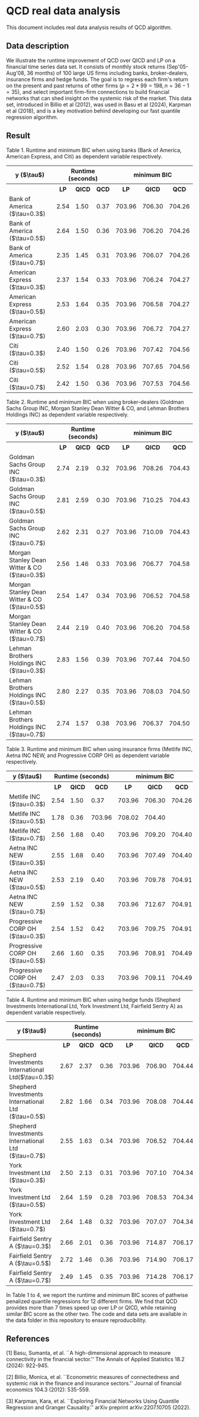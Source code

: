 # QCD real data analysis

This document includes real data analysis results of QCD algorithm. 

## Data description

We illustrate the runtime improvement of QCD over QICD and LP on a financial time series data set. It consists of monthly stock returns (Sep'05-Aug'08, 36 months) of $100$ large US firms including banks, broker-dealers, insurance firms and hedge funds. The goal is to regress each firm's return on the present and past returns of other firms ($p = 2*99 = 198, n = 36-1 = 35$), and select important firm-firm connections to build financial networks that can shed insight on the systemic risk of the market. This data set, introduced in Billio et al (2012), was used in Basu et al (2024), Karpman et al (2018), and is a key motivation behind developing our fast quantile regression algorithm.

## Result

Table 1. Runtime and minimum BIC when using banks (Bank of America, American Express, and Citi) as dependent variable respectively.
<table>
  <tr>
    <th> y ($\tau$) </th>
    <th colspan="3"> Runtime (seconds) </th>
    <th colspan="3"> minimum BIC </th>
  </tr>
  <tr>
    <th></th>
    <th>LP </th>
    <th>QICD</th>
    <th>QCD</th>
    <th>LP</th>
    <th>QICD</th>
    <th>QCD</th>
  </tr>
 <tr>
    <td>Bank of America ($\tau=0.3$)</td>
    <td>2.54</td>
    <td>1.50</td>
    <td>0.37</td>
    <td>703.96</td>
    <td>706.30</td>
    <td>704.26</td>
  </tr>
  <tr>
    <td>Bank of America ($\tau=0.5$)</td>
    <td>2.64</td>
    <td>1.50</td>
    <td>0.36</td>
    <td>703.96</td>
    <td>706.20</td>
    <td>704.26</td>
  </tr>
  <tr>
    <td>Bank of America ($\tau=0.7$)</td>
    <td>2.35</td>
    <td>1.45</td>
    <td>0.31</td>
    <td>703.96</td>
    <td>706.07</td>
    <td>704.26</td>
  </tr>
  <tr>
    <td>American Express ($\tau=0.3$)</td>
    <td>2.37</td>
    <td>1.54</td>
    <td>0.33</td>
    <td>703.96</td>
    <td>706.24</td>
    <td>704.27</td>
  </tr>
  <tr>
    <td>American Express ($\tau=0.5$)</td>
    <td>2.53</td>
    <td>1.64</td>
    <td>0.35</td>
    <td>703.96</td>
    <td>706.58</td>
    <td>704.27</td>
  </tr>
  <tr>
    <td>American Express ($\tau=0.7$)</td>
    <td>2.60</td>
    <td>2.03</td>
    <td>0.30</td>
    <td>703.96</td>
    <td>706.72</td>
    <td>704.27</td>
  </tr>
  <tr>
    <td>Citi ($\tau=0.3$)</td>
    <td>2.40</td>
    <td>1.50</td>
    <td>0.26</td>
    <td>703.96</td>
    <td>707.42</td>
    <td>704.56</td>
  </tr>
  <tr>
    <td>Citi ($\tau=0.5$)</td>
    <td>2.52</td>
    <td>1.54</td>
    <td>0.28</td>
    <td>703.96</td>
    <td>707.65</td>
    <td>704.56</td>
  </tr>
  <tr>
    <td>Citi ($\tau=0.7$)</td>
    <td>2.42</td>
    <td>1.50</td>
    <td>0.36</td>
    <td>703.96</td>
    <td>707.53</td>
    <td>704.56</td>
  </tr>
</table>

Table 2. Runtime and minimum BIC when using broker-dealers (Goldman Sachs Group INC, Morgan Stanley Dean Witter & CO, and Lehman Brothers Holdings INC) as dependent variable respectively.
<table>
  <tr>
    <th> y ($\tau$) </th>
    <th colspan="3"> Runtime (seconds) </th>
    <th colspan="3"> minimum BIC </th>
  </tr>
  <tr>
    <th></th>
    <th>LP </th>
    <th>QICD</th>
    <th>QCD</th>
    <th>LP</th>
    <th>QICD</th>
    <th>QCD</th>
  </tr>
 <tr>
    <td>Goldman Sachs Group INC ($\tau=0.3$)</td>
    <td>2.74</td>
    <td>2.19</td>
    <td>0.32</td>
    <td>703.96</td>
    <td>708.26</td>
    <td>704.43</td>
  </tr>
  <tr>
    <td>Goldman Sachs Group INC ($\tau=0.5$)</td>
    <td>2.81</td>
    <td>2.59</td>
    <td>0.30</td>
    <td>703.96</td>
    <td>710.25</td>
    <td>704.43</td>
  </tr>
  <tr>
    <td>Goldman Sachs Group INC ($\tau=0.7$)</td>
    <td>2.62</td>
    <td>2.31</td>
    <td>0.27</td>
    <td>703.96</td>
    <td>710.09</td>
    <td>704.43</td>
  </tr>
  <tr>
    <td>Morgan Stanley Dean Witter & CO ($\tau=0.3$)</td>
    <td>2.56</td>
    <td>1.46</td>
    <td>0.33</td>
    <td>703.96</td>
    <td>706.77</td>
    <td>704.58</td>
  </tr>
  <tr>
    <td>Morgan Stanley Dean Witter & CO ($\tau=0.5$)</td>
    <td>2.54</td>
    <td>1.47</td>
    <td>0.34</td>
    <td>703.96</td>
    <td>706.52</td>
    <td>704.58</td>
  </tr>
  <tr>
    <td>Morgan Stanley Dean Witter & CO ($\tau=0.7$)</td>
    <td>2.44</td>
    <td>2.19</td>
    <td>0.40</td>
    <td>703.96</td>
    <td>706.20</td>
    <td>704.58</td>
  </tr>
  <tr>
    <td>Lehman Brothers Holdings INC ($\tau=0.3$)</td>
     <td>2.83</td>
     <td>1.56</td>
     <td>0.39</td>
     <td>703.96</td>
     <td>707.44</td>
     <td>704.50</td>
  </tr>
  <tr>
    <td>Lehman Brothers Holdings INC ($\tau=0.5$)</td>
    <td>2.80</td>
    <td>2.27</td>
    <td>0.35</td>
    <td>703.96</td>
    <td>708.03</td>
    <td>704.50</td>
  </tr>
  <tr>
    <td>Lehman Brothers Holdings INC ($\tau=0.7$)</td>
    <td>2.74</td>
    <td>1.57</td>
    <td>0.38</td>
    <td>703.96</td>
    <td>706.37</td>
    <td>704.50</td>
  </tr>
</table>

Table 3. Runtime and minimum BIC when using insurance firms (Metlife INC, Aetna INC NEW, and Progressive CORP OH) as dependent variable respectively.
<table>
  <tr>
    <th> y ($\tau$) </th>
    <th colspan="3"> Runtime (seconds) </th>
    <th colspan="3"> minimum BIC </th>
  </tr>
  <tr>
    <th></th>
    <th>LP </th>
    <th>QICD</th>
    <th>QCD</th>
    <th>LP</th>
    <th>QICD</th>
    <th>QCD</th>
  </tr>
 <tr>
    <td>Metlife INC ($\tau=0.3$)</td>
            <td>2.54</td>
            <td>1.50</td>
            <td>0.37</td>
            <td>703.96</td>
            <td>706.30</td>
            <td>704.26</td>
  </tr>
  <tr>
    <td>Metlife INC ($\tau=0.5$)</td>
            <td>1.78</td>
            <td>0.36</td>
            <td>703.96</td>
            <td>708.02</td>
            <td>704.40</td>
  </tr>
  <tr>
    <td>Metlife INC ($\tau=0.7$)</td>
            <td>2.56</td>
            <td>1.68</td>
            <td>0.40</td>
            <td>703.96</td>
            <td>709.20</td>
            <td>704.40</td>
  </tr>
  <tr>
    <td>Aetna INC NEW ($\tau=0.3$)</td>
            <td>2.55</td>
            <td>1.68</td>
            <td>0.40</td>
            <td>703.96</td>
            <td>707.49</td>
            <td>704.40</td>
  </tr>
  <tr>
    <td>Aetna INC NEW ($\tau=0.5$)</td>
            <td>2.53</td>
            <td>2.19</td>
            <td>0.40</td>
            <td>703.96</td>
            <td>709.78</td>
            <td>704.91</td>
  </tr>
  <tr>
    <td>Aetna INC NEW ($\tau=0.7$)</td>
           <td>2.59</td>
            <td>1.52</td>
            <td>0.38</td>
            <td>703.96</td>
            <td>712.67</td>
            <td>704.91</td>
  </tr>
  <tr>
    <td>Progressive CORP OH ($\tau=0.3$)</td>
            <td>2.54</td>
            <td>1.52</td>
            <td>0.42</td>
            <td>703.96</td>
            <td>709.75</td>
            <td>704.91</td>
  </tr>
  <tr>
    <td>Progressive CORP OH ($\tau=0.5$)</td>
            <td>2.66</td>
            <td>1.60</td>
            <td>0.35</td>
            <td>703.96</td>
            <td>708.91</td>
            <td>704.49</td>
  </tr>
  <tr>
    <td>Progressive CORP OH ($\tau=0.7$)</td>
            <td>2.47</td>
            <td>2.03</td>
            <td>0.33</td>
            <td>703.96</td>
            <td>709.11</td>
            <td>704.49</td>
  </tr>
</table>


Table 4. Runtime and minimum BIC when using hedge funds (Shepherd Investments International Ltd, York Investment Ltd, Fairfield Sentry A) as dependent variable respectively.
<table>
  <tr>
    <th> y ($\tau$) </th>
    <th colspan="3"> Runtime (seconds) </th>
    <th colspan="3"> minimum BIC </th>
  </tr>
  <tr>
    <th></th>
    <th>LP </th>
    <th>QICD</th>
    <th>QCD</th>
    <th>LP</th>
    <th>QICD</th>
    <th>QCD</th>
  </tr>
 <tr>
    <td>Shepherd Investments International Ltd($\tau=0.3$)</td>
    <td>2.67</td>
    <td>2.37</td>
    <td>0.36</td>
    <td>703.96</td>
    <td>706.90</td>
    <td>704.44</td>
  </tr>
  <tr>
    <td>Shepherd Investments International Ltd ($\tau=0.5$)</td>
    <td>2.82</td>
    <td>1.66</td>
    <td>0.34</td>
    <td>703.96</td>
    <td>708.08</td>
    <td>704.44</td>
  </tr>
  <tr>
    <td>Shepherd Investments International Ltd ($\tau=0.7$)</td>
    <td>2.55</td>
    <td>1.63</td>
    <td>0.34</td>
    <td>703.96</td>
    <td>706.52</td>
    <td>704.44</td>
  </tr>
  <tr>
    <td>York Investment Ltd ($\tau=0.3$)</td>
    <td>2.50</td>
    <td>2.13</td>
    <td>0.31</td>
    <td>703.96</td>
    <td>707.10</td>
    <td>704.34</td>
  </tr>
  <tr>
    <td>York Investment Ltd ($\tau=0.5$)</td>
    <td>2.64</td>
    <td>1.59</td>
    <td>0.28</td>
    <td>703.96</td>
    <td>708.53</td>
    <td>704.34</td>
  </tr>
  <tr>
    <td>York Investment Ltd ($\tau=0.7$)</td>
    <td>2.64</td>
    <td>1.48</td>
    <td>0.32</td>
    <td>703.96</td>
    <td>707.07</td>
    <td>704.34</td>
  </tr>
  <tr>
    <td>Fairfield Sentry A ($\tau=0.3$)</td>
    <td>2.66</td>
    <td>2.01</td>
    <td>0.36</td>
    <td>703.96</td>
    <td>714.87</td>
    <td>706.17</td>
  </tr>
  <tr>
    <td>Fairfield Sentry A ($\tau=0.5$)</td>
    <td>2.72</td>
    <td>1.46</td>
    <td>0.36</td>
    <td>703.96</td>
    <td>714.90</td>
    <td>706.17</td>
  </tr>
  <tr>
    <td>Fairfield Sentry A ($\tau=0.7$)</td>
    <td>2.49</td>
    <td>1.45</td>
    <td>0.35</td>
    <td>703.96</td>
    <td>714.28</td>
    <td>706.17</td>
  </tr>
</table>


In Table 1 to 4, we report the runtime and minimum BIC scores of pathwise penalized quantile regressions for 12 different firms. We find that QCD provides more than 7 times speed up over LP or QICD, while retaining similar BIC score as the other two. The code and data sets are available in the data folder in this repository to ensure reproducibility.


## References

[1] Basu, Sumanta, et al. ``A high-dimensional approach to measure connectivity in the financial sector.'' The Annals of Applied Statistics 18.2 (2024): 922-945.

[2] Billio, Monica, et al. ``Econometric measures of connectedness and systemic risk in the finance and insurance sectors.'' Journal of financial economics 104.3 (2012): 535-559.

[3] Karpman, Kara, et al. ``Exploring Financial Networks Using Quantile Regression and Granger Causality.'' arXiv preprint arXiv:2207.10705 (2022).










